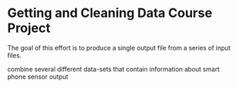 Getting and Cleaning Data Course Project
========================================

The goal of this effort is to produce a single output file from a series of input files.  


combine several different data-sets that contain information about smart phone sensor output
